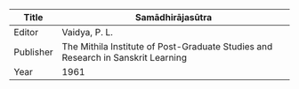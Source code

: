 |Title | Samādhirājasūtra 
| --- | --- 
|Editor | Vaidya, P. L.
|Publisher | The Mithila Institute of Post-Graduate Studies and Research in Sanskrit Learning
|Year | 1961